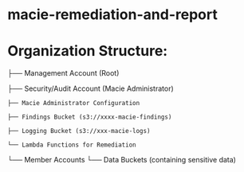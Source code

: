 # macie-remediation-and-report



# Organization Structure:

├── Management Account (Root)

├── Security/Audit Account (Macie Administrator)

    ├── Macie Administrator Configuration
  
    ├── Findings Bucket (s3://xxxx-macie-findings)
  
    ├── Logging Bucket (s3://xxx-macie-logs)
  
    └── Lambda Functions for Remediation

└── Member Accounts
    └── Data Buckets (containing sensitive data)
